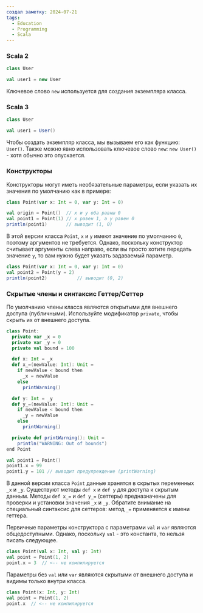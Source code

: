 ```yaml
---
создал заметку: 2024-07-21
tags:
  - Education
  - Programming
  - Scala
---
```

### Scala 2
```scala
class User

val user1 = new User
```
Ключевое слово `new` используется для создания экземпляра класса.
### Scala 3
```scala
class User

val user1 = User()
```
Чтобы создать экземпляр класса, мы вызываем его как функцию: `User()`. Также можно явно использовать ключевое слово `new`: `new User()` - хотя обычно это опускается.
### Конструкторы
Конструкторы могут иметь необязательные параметры, если указать их значения по умолчанию как в примере:
```scala
class Point(var x: Int = 0, var y: Int = 0)

val origin = Point()  // x и y оба равны 0
val point1 = Point(1) // x равен 1, а y равен 0
println(point1)       // выводит (1, 0)
```
В этой версии класса `Point`, `x` и `y` имеют значение по умолчанию `0`, поэтому аргументов не требуется. Однако, поскольку конструктор считывает аргументы слева направо, если вы просто хотите передать значение `y`, то вам нужно будет указать задаваемый параметр.
```scala
class Point(var x: Int = 0, var y: Int = 0)
val point2 = Point(y = 2)
println(point2)           // выводит (0, 2)
```
### Скрытые члены и синтаксис Геттер/Сеттер
По умолчанию члены класса являются открытыми для внешнего доступа (публичными). Используйте модификатор `private`, чтобы скрыть их от внешнего доступа.
```scala
class Point:
  private var _x = 0
  private var _y = 0
  private val bound = 100

  def x: Int = _x
  def x_=(newValue: Int): Unit =
    if newValue < bound then
      _x = newValue
    else
      printWarning()

  def y: Int = _y
  def y_=(newValue: Int): Unit =
    if newValue < bound then
      _y = newValue
    else
      printWarning()

  private def printWarning(): Unit =
    println("WARNING: Out of bounds")
end Point

val point1 = Point()
point1.x = 99
point1.y = 101 // выводит предупреждение (printWarning)
```
 В данной версии класса `Point` данные хранятся в скрытых переменных `_x` и `_y`. Существуют методы `def x` и `def y` для доступа к скрытым данным. Методы `def x_=` и `def y_=` (сеттеры) предназначены для проверки и установки значения `_x` и `_y`. Обратите внимание на специальный синтаксис для сеттеров: метод `_=` применяется к имени геттера.

Первичные параметры конструктора с параметрами `val` и `var` являются общедоступными. Однако, поскольку `val` - это константа, то нельзя писать следующее.
```scala
class Point(val x: Int, val y: Int)
val point = Point(1, 2)
point.x = 3  // <-- не компилируется
```

Параметры без `val` или `var` являются скрытыми от внешнего доступа и видимы только внутри класса.
```scala
class Point(x: Int, y: Int)
val point = Point(1, 2)
point.x  // <-- не компилируется
```